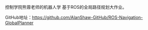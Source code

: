 控制学院熊蓉老师的机器人学  基于ROS的全局路径规划大作业。

GitHub地址：https://github.com/AlanShaw-GitHub/ROS-Navigation-GlobalPlanner

